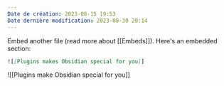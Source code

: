 ```yaml
---
Date de création: 2023-08-15 19:53
Date dernière modification: 2023-08-30 20:14
---
```

Embed another file (read more about [[Embeds]]). Here's an embedded section:

```md
![[Plugins makes Obsidian special for you]]
```

![[Plugins make Obsidian special for you]]